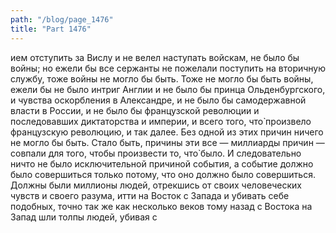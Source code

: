 ```yaml
---
path: "/blog/page_1476"
title: "Part 1476"
---
```


ием отступить за Вислу и не велел наступать войскам, не было бы войны; но ежели бы все сержанты не пожелали поступить на вторичную службу, тоже войны не могло бы быть. Тоже не могло бы быть войны, ежели бы не было интриг Англии и не было бы принца Ольденбургского, и чувства оскорбления в Александре, и не было бы самодержавной власти в России, и не было бы французской революции и последовавших диктаторства и империи, и всего того, что̀ произвело французскую революцию, и так далее. Без одной из этих причин ничего не могло бы быть. Стало быть, причины эти все — миллиарды причин — совпали для того, чтобы произвести то, что̀ было. И следовательно ничто не было исключительной причиной события, а событие должно было совершиться только потому, что оно должно было совершиться. Должны были миллионы людей, отрекшись от своих человеческих чувств и своего разума, итти на Восток с Запада и убивать себе подобных, точно так же как несколько веков тому назад с Востока на Запад шли толпы людей, убивая с
